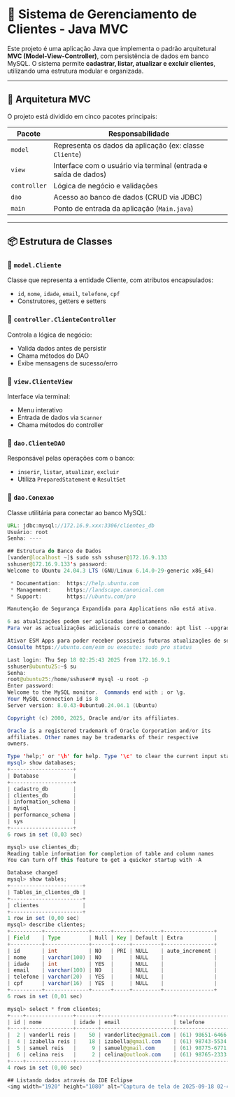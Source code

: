 # 🧾 Sistema de Gerenciamento de Clientes - Java MVC

Este projeto é uma aplicação Java que implementa o padrão arquitetural **MVC (Model-View-Controller)**, com persistência de dados em banco MySQL. O sistema permite **cadastrar, listar, atualizar e excluir clientes**, utilizando uma estrutura modular e organizada.

---

## 🧠 Arquitetura MVC

O projeto está dividido em cinco pacotes principais:

| Pacote      | Responsabilidade                                                                 |
|-------------|-----------------------------------------------------------------------------------|
| `model`     | Representa os dados da aplicação (ex: classe `Cliente`)                          |
| `view`      | Interface com o usuário via terminal (entrada e saída de dados)                  |
| `controller`| Lógica de negócio e validações                                                   |
| `dao`       | Acesso ao banco de dados (CRUD via JDBC)                                         |
| `main`      | Ponto de entrada da aplicação (`Main.java`)                                      |

---

## 📦 Estrutura de Classes

### 🔹 `model.Cliente`
Classe que representa a entidade Cliente, com atributos encapsulados:
- `id`, `nome`, `idade`, `email`, `telefone`, `cpf`
- Construtores, getters e setters

### 🔹 `controller.ClienteController`
Controla a lógica de negócio:
- Valida dados antes de persistir
- Chama métodos do DAO
- Exibe mensagens de sucesso/erro

### 🔹 `view.ClienteView`
Interface via terminal:
- Menu interativo
- Entrada de dados via `Scanner`
- Chama métodos do controller

### 🔹 `dao.ClienteDAO`
Responsável pelas operações com o banco:
- `inserir`, `listar`, `atualizar`, `excluir`
- Utiliza `PreparedStatement` e `ResultSet`

### 🔹 `dao.Conexao`
Classe utilitária para conectar ao banco MySQL:
```java
URL: jdbc:mysql://172.16.9.xxx:3306/clientes_db
Usuário: root
Senha: ----

## Estrutura do Banco de Dados
[vander@localhost ~]$ sudo ssh sshuser@172.16.9.133
sshuser@172.16.9.133's password: 
Welcome to Ubuntu 24.04.3 LTS (GNU/Linux 6.14.0-29-generic x86_64)

 * Documentation:  https://help.ubuntu.com
 * Management:     https://landscape.canonical.com
 * Support:        https://ubuntu.com/pro

Manutenção de Segurança Expandida para Applications não está ativa.

6 as atualizações podem ser aplicadas imediatamente.
Para ver as actualizações adicionais corre o comando: apt list --upgradable

Ativar ESM Apps para poder receber possiveis futuras atualizações de segurança.
Consulte https://ubuntu.com/esm ou execute: sudo pro status

Last login: Thu Sep 18 02:25:43 2025 from 172.16.9.1
sshuser@ubuntu25:~$ su
Senha: 
root@ubuntu25:/home/sshuser# mysql -u root -p
Enter password: 
Welcome to the MySQL monitor.  Commands end with ; or \g.
Your MySQL connection id is 8
Server version: 8.0.43-0ubuntu0.24.04.1 (Ubuntu)

Copyright (c) 2000, 2025, Oracle and/or its affiliates.

Oracle is a registered trademark of Oracle Corporation and/or its
affiliates. Other names may be trademarks of their respective
owners.

Type 'help;' or '\h' for help. Type '\c' to clear the current input statement.
mysql> show databases;
+--------------------+
| Database           |
+--------------------+
| cadastro_db        |
| clientes_db        |
| information_schema |
| mysql              |
| performance_schema |
| sys                |
+--------------------+
6 rows in set (0,03 sec)

mysql> use clientes_db;
Reading table information for completion of table and column names
You can turn off this feature to get a quicker startup with -A

Database changed
mysql> show tables;
+-----------------------+
| Tables_in_clientes_db |
+-----------------------+
| clientes              |
+-----------------------+
1 row in set (0,00 sec)
mysql> describe clientes;
+----------+--------------+------+-----+---------+----------------+
| Field    | Type         | Null | Key | Default | Extra          |
+----------+--------------+------+-----+---------+----------------+
| id       | int          | NO   | PRI | NULL    | auto_increment |
| nome     | varchar(100) | NO   |     | NULL    |                |
| idade    | int          | YES  |     | NULL    |                |
| email    | varchar(100) | NO   |     | NULL    |                |
| telefone | varchar(20)  | YES  |     | NULL    |                |
| cpf      | varchar(16)  | YES  |     | NULL    |                |
+----------+--------------+------+-----+---------+----------------+
6 rows in set (0,01 sec)

mysql> select * from clientes;
+----+---------------+-------+-----------------------+-----------------+----------------+
| id | nome          | idade | email                 | telefone        | cpf            |
+----+---------------+-------+-----------------------+-----------------+----------------+
|  2 | vanderli reis |    50 | vanderlitec@gmail.com | (61) 98651-6466 | 601.773.651-53 |
|  4 | izabella reis |    18 | izabella@gmail.com    | (61) 98743-5534 | 451.765.234-55 |
|  5 | samuel reis   |     9 | samuel@gmail.com      | (61) 98775-6771 | 773.212.456-89 |
|  6 | celina reis   |     2 | celina@outlook.com    | (61) 98765-2333 | 541.123.456-21 |
+----+---------------+-------+-----------------------+-----------------+----------------+
4 rows in set (0,00 sec)

## Listando dados através da IDE Eclipse
<img width="1920" height="1080" alt="Captura de tela de 2025-09-18 02-43-48" src="https://github.com/user-attachments/assets/71d12dfa-5088-4394-88db-22cd701b34ae" />

